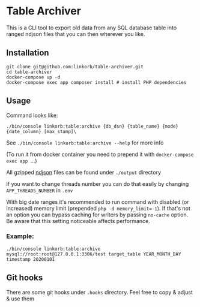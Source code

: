 Table Archiver
==============
This is a CLI tool to export old data from any SQL database table into ranged ndjson files 
that you can then wherever you like.

## Installation

    git clone git@github.com:linkorb/table-archiver.git
    cd table-archiver
    docker-compose up -d
    docker-compose exec app composer install # install PHP dependencies

## Usage
Command looks like:

    ./bin/console linkorb:table:archive {db_dsn} {table_name} {mode} {date_column} [max_stamp]\
See `./bin/console linkorb:table:archive --help` for more info

(To run it from docker container you need to prepend it with `docker-compose exec app `...)

All gzipped [ndjson](http://ndjson.org/) files can be found under `./output` directory

If you want to change threads number you can do that easily by changing `APP_THREADS_NUMBER` in `.env`

With big date ranges it's recommended to run command with disabled (or increased) memory limit 
(prepended `php -d memory_limit=-1`). If that's not an option you can bypass caching for writers by passing `no-cache`
option. Be aware that this setting noticeable affects performance.

### Example:
    
    ./bin/console linkorb:table:archive mysql://root:root@127.0.0.1:3306/test target_table YEAR_MONTH_DAY timestamp 20200101

## Git hooks

There are some git hooks under `.hooks` directory. Feel free to copy & adjust & use them

